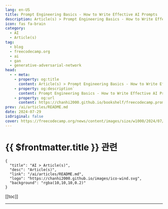 ```yaml
---
lang: en-US
title: Prompt Engineering Basics - How to Write Effective AI Prompts
description: Article(s) > Prompt Engineering Basics - How to Write Effective AI Prompts
icon: fas fa-brain
category: 
  - AI
  - Article(s)
tag: 
  - blog
  - freecodecamp.org
  - ai
  - gan
  - generative-adversarial-network
head:
  - - meta:
    - property: og:title
      content: Article(s) > Prompt Engineering Basics - How to Write Effective AI Prompts
    - property: og:description`
      content: Prompt Engineering Basics - How to Write Effective AI Prompts
    - property: og:url
      content: https://chanhi2000.github.io/bookshelf/freecodecamp.prompt-engineering-basics.html
prev: /ai/articles/README.md
date: 2024-07-29
isOriginal: false
cover: https://freecodecamp.org/news/content/images/size/w1000/2024/07/Screenshot-from-2024-07-27-11-25-56.png
---
```


# {{ $frontmatter.title }} 관련

```component VPCard
{
  "title": "AI > Article(s)",
  "desc": "Article(s)",
  "link": "/ai/articles/README.md",
  "logo": "https://chanhi2000.github.io/images/ico-wind.svg",
  "background": "rgba(10,10,10,0.2)"
}
```

[[toc]]

---

<SiteInfo
  name="Prompt Engineering Basics - How to Write Effective AI Prompts"
  desc="Thanks to the popularity of various Large-Language Models like ChatGPT, prompt engineering has become a key skill for developers (and non-developers) to have. It's important if you want to be able to tap into the full potential of these models. Whether you're a developer, researcher, or general user, knowing how..."
  url="https://freecodecamp.org/news/prompt-engineering-basics/"
  logo="https://cdn.freecodecamp.org/universal/favicons/favicon.ico"
  preview="https://freecodecamp.org/news/content/images/size/w1000/2024/07/Screenshot-from-2024-07-27-11-25-56.png"/>

<!-- TODO: 작성 -->

